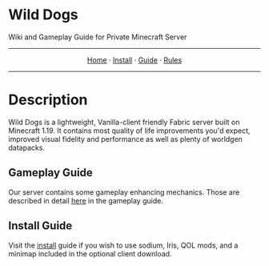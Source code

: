 # Wild Dogs
 Wiki and Gameplay Guide for Private Minecraft Server


 ---

<p align="center">
  <a href="README.md">Home</a> ·
  <a href="INSTALL.md">Install</a> ·
  <a href="GUIDE.md">Guide</a> ·
  <a href="RULES.md">Rules</a> 
</p>

---


# Description
Wild Dogs is a lightweight, Vanilla-client friendly Fabric server built on Minecraft 1.19. It contains most quality of life improvements you'd expect, improved visual fidelity and performance as well as plenty of worldgen datapacks.

## Gameplay Guide
Our server contains some gameplay enhancing mechanics. Those are described in detail [here](https://github.com/galaxysynth/Wild-Dogs/blob/main/GUIDE.md) in the gameplay guide.

## Install Guide
Visit the [install](https://github.com/galaxysynth/Wild-Dogs/blob/main/INSTALL.md) guide if you wish to use sodium, Iris, QOL mods, and a minimap included in the optional client download. 
